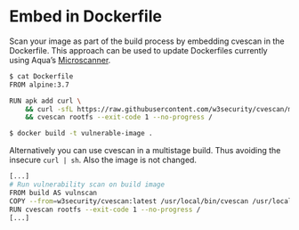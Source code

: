 # Embed in Dockerfile

Scan your image as part of the build process by embedding cvescan in the
Dockerfile. This approach can be used to update Dockerfiles currently using
Aqua’s [Microscanner][microscanner].

```bash
$ cat Dockerfile
FROM alpine:3.7

RUN apk add curl \
    && curl -sfL https://raw.githubusercontent.com/w3security/cvescan/main/contrib/install.sh | sh -s -- -b /usr/local/bin \
    && cvescan rootfs --exit-code 1 --no-progress /

$ docker build -t vulnerable-image .
```
Alternatively you can use cvescan in a multistage build. Thus avoiding the
insecure `curl | sh`. Also the image is not changed.
```bash
[...]
# Run vulnerability scan on build image
FROM build AS vulnscan
COPY --from=w3security/cvescan:latest /usr/local/bin/cvescan /usr/local/bin/trivy
RUN cvescan rootfs --exit-code 1 --no-progress /
[...]
```

[microscanner]: https://github.com/aquasecurity/microscanner
